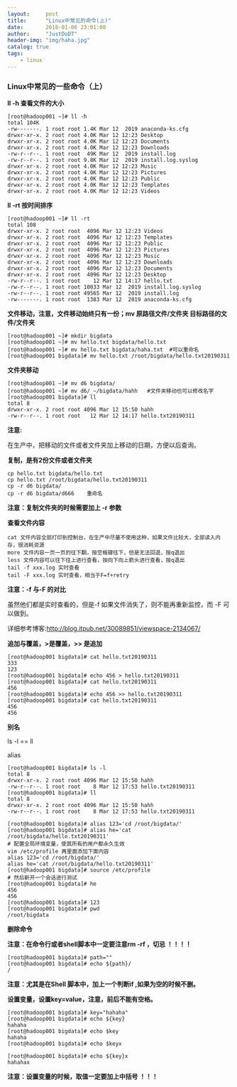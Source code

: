 ```yaml
---
layout:     post
title:      "Linux中常见的命令(上)"
date:       2018-01-06 23:01:00
author:     "JustDoDT"
header-img: "img/haha.jpg"
catalog: true
tags:
    - linux
---
```




### Linux中常见的一些命令（上）
**ll -h 查看文件的大小**

    [root@hadoop001 ~]# ll -h
    total 104K
    -rw-------. 1 root root 1.4K Mar 12  2019 anaconda-ks.cfg
    drwxr-xr-x. 2 root root 4.0K Mar 12 12:23 Desktop
    drwxr-xr-x. 2 root root 4.0K Mar 12 12:23 Documents
    drwxr-xr-x. 2 root root 4.0K Mar 12 12:23 Downloads
    -rw-r--r--. 1 root root  49K Mar 12  2019 install.log
    -rw-r--r--. 1 root root 9.8K Mar 12  2019 install.log.syslog
    drwxr-xr-x. 2 root root 4.0K Mar 12 12:23 Music
    drwxr-xr-x. 2 root root 4.0K Mar 12 12:23 Pictures
    drwxr-xr-x. 2 root root 4.0K Mar 12 12:23 Public
    drwxr-xr-x. 2 root root 4.0K Mar 12 12:23 Templates
    drwxr-xr-x. 2 root root 4.0K Mar 12 12:23 Videos

 **ll -rt  按时间排序**

    [root@hadoop001 ~]# ll -rt
    total 108
    drwxr-xr-x. 2 root root  4096 Mar 12 12:23 Videos
    drwxr-xr-x. 2 root root  4096 Mar 12 12:23 Templates
    drwxr-xr-x. 2 root root  4096 Mar 12 12:23 Public
    drwxr-xr-x. 2 root root  4096 Mar 12 12:23 Pictures
    drwxr-xr-x. 2 root root  4096 Mar 12 12:23 Music
    drwxr-xr-x. 2 root root  4096 Mar 12 12:23 Downloads
    drwxr-xr-x. 2 root root  4096 Mar 12 12:23 Documents
    drwxr-xr-x. 2 root root  4096 Mar 12 12:23 Desktop
    -rw-r--r--. 1 root root    12 Mar 12 14:17 hello.txt
    -rw-r--r--. 1 root root 10033 Mar 12  2019 install.log.syslog
    -rw-r--r--. 1 root root 49565 Mar 12  2019 install.log
    -rw-------. 1 root root  1383 Mar 12  2019 anaconda-ks.cfg



 **文件移动，注意，文件移动始终只有一份；mv 原路径文件/文件夹   目标路径的文件/文件夹**

    [root@hadoop001 ~]# mkdir bigdata
    [root@hadoop001 ~]# mv hello.txt bigdata/hello.txt
    [root@hadoop001 ~]# mv hello.txt bigdata/haha.txt  #可以重命名
    [root@hadoop001 bigdata]# mv hello.txt /root/bigdata/hello.txt20190311 

 **文件夹移动**

    [root@hadoop001 ~]# mv d6 bigdata/
    [root@hadoop001 ~]# mv d6/ ~/bigdata/hahh   #文件夹移动也可以修改名字
    [root@hadoop001 bigdata]# ll
    total 8
    drwxr-xr-x. 2 root root 4096 Mar 12 15:50 hahh
    -rw-r--r--. 1 root root   12 Mar 12 14:17 hello.txt20190311



**注意:**

在生产中，把移动的文件或者文件夹加上移动的日期，方便以后查询。

 **复制，是有2份文件或者文件夹**

    cp hello.txt bigdata/hello.txt
    cp hello.txt /root/bigdata/hello.txt20190311
    cp -r d6 bigdata/
    cp -r d6 bigdata/d666    重命名

**注意：复制文件夹的时候需要加上 -r 参数**

 **查看文件内容**

    cat 文件内容全部打印到控制台，在生产中尽量不使用这种，如果文件比较大，全部读入内存，很消耗资源
    more 文件内容一页一页的往下翻，按空格键往下，但是无法回退，按q退出
    less 文件内容可以往下往上进行查看，按向下向上箭头进行查看，按q退出
    tail -f xxx.log 实时查看
    tail -F xxx.log 实时查看，相当于F=f+retry

**注意：-f 与-F 的对比**

虽然他们都是实时查看的，但是-f 如果文件消失了，则不能再重新监控，而 -F 可以做到。

详细参考博客:http://blog.itpub.net/30089851/viewspace-2134067/





 **追加与覆盖，>是覆盖，>> 是追加**

    [root@hadoop001 bigdata]# cat hello.txt20190311 
    333
    123
    [root@hadoop001 bigdata]# echo 456 > hello.txt20190311 
    [root@hadoop001 bigdata]# cat hello.txt20190311 
    456
    [root@hadoop001 bigdata]# echo 456 >> hello.txt20190311 
    [root@hadoop001 bigdata]# cat hello.txt20190311 
    456
    456

 **别名**

ls -l == ll

alias

    [root@hadoop001 bigdata]# ls -l
    total 8
    drwxr-xr-x. 2 root root 4096 Mar 12 15:50 hahh
    -rw-r--r--. 1 root root    8 Mar 12 17:53 hello.txt20190311
    [root@hadoop001 bigdata]# ll
    total 8
    drwxr-xr-x. 2 root root 4096 Mar 12 15:50 hahh
    -rw-r--r--. 1 root root    8 Mar 12 17:53 hello.txt20190311
    
    [root@hadoop001 bigdata]# alias 123='cd /root/bigdata/'
    [root@hadoop001 bigdata]# alias he='cat /root/bigdata/hello.txt20190311'
    # 配置全局环境变量，使其所有的用户都永久生效
    vim /etc/profile 再里面添加下面内容
    alias 123='cd /root/bigdata/'
    alias he='cat /root/bigdata/hello.txt20190311'
    [root@hadoop001 bigdata]# source /etc/profile
    # 然后新开一个会话进行测试
    [root@hadoop001 bigdata]# he
    456
    456
    [root@hadoop001 bigdata]# 123
    [root@hadoop001 bigdata]# pwd
    /root/bigdata

 **删除命令**

**注意：在命令行或者shell脚本中一定要注意rm -rf ，切忌 ！！！！**

    [root@hadoop001 bigdata]# path=""
    [root@hadoop001 bigdata]# echo ${path}/
    /

**注意：尤其是在Shell 脚本中，加上一个判断if ,如果为空的时候不删。**

 **设置变量，设置key=value，注意，前后不能有空格。**

    [root@hadoop001 bigdata]# key="hahaha"
    [root@hadoop001 bigdata]# echo ${key}
    hahaha
    [root@hadoop001 bigdata]# echo $key 
    hahaha
    [root@hadoop001 bigdata]# echo $keyx
    
    [root@hadoop001 bigdata]# echo ${key}x
    hahahax

**注意：设置变量的时候，取值一定要加上中括号 ！！！**




